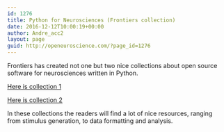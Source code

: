 ```yaml
---
id: 1276
title: Python for Neurosciences (Frontiers collection)
date: 2016-12-12T10:00:19+00:00
author: Andre_acc2
layout: page
guid: http://openeuroscience.com/?page_id=1276
---
```

Frontiers has created not one but two nice collections about open source software for neurosciences written in Python.

[Here is collection 1](http://journal.frontiersin.org/researchtopic/8/python-in-neuroscience)

[Here is collection 2](http://journal.frontiersin.org/researchtopic/1591/python-in-neuroscience-ii)

In these collections the readers will find a lot of nice resources, ranging from stimulus generation, to data formatting and analysis.